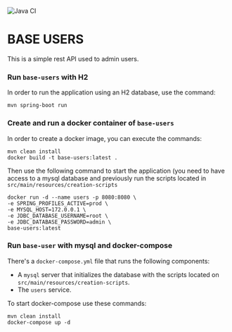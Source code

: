 ![Java CI](https://github.com/alvaro29d/base-users/workflows/Java%20CI/badge.svg)
# BASE USERS

This is a simple rest API used to admin users.


### Run `base-users` with H2

In order to run the application using an H2 database, use the command:
```
mvn spring-boot run
```


### Create and run a docker container of `base-users`

In order to create a docker image, you can execute the commands:

```
mvn clean install
docker build -t base-users:latest .
```

Then use the following command to start the application (you need to have access to a mysql database and previously run the scripts located in `src/main/resources/creation-scripts`

```
docker run -d --name users -p 8080:8080 \
-e SPRING_PROFILES_ACTIVE=prod \
-e MYSQL_HOST=172.0.0.1 \
-e JDBC_DATABASE_USERNAME=root \
-e JDBC_DATABASE_PASSWORD=admin \
base-users:latest
```


### Run `base-user` with mysql and docker-compose

There's a `docker-compose.yml` file that runs the following components:
- A `mysql` server that initializes the database with the scripts located on `src/main/resources/creation-scripts`.
- The `users` service.

To start docker-compose use these commands:

```
mvn clean install
docker-compose up -d
```
